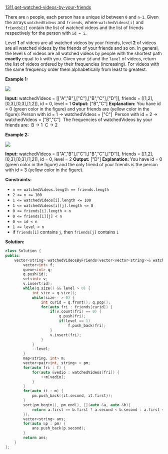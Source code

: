 [1311.get-watched-videos-by-your-friends](https://leetcode.com/problems/get-watched-videos-by-your-friends/)  

There are `n` people, each person has a unique _id_ between `0` and `n-1`. Given the arrays `watchedVideos` and `friends`, where `watchedVideos[i]` and `friends[i]` contain the list of watched videos and the list of friends respectively for the person with `id = i`.

Level **1** of videos are all watched videos by your friends, level **2** of videos are all watched videos by the friends of your friends and so on. In general, the level `k` of videos are all watched videos by people with the shortest path **exactly** equal to `k` with you. Given your `id` and the `level` of videos, return the list of videos ordered by their frequencies (increasing). For videos with the same frequency order them alphabetically from least to greatest. 

**Example 1:**

**![](https://assets.leetcode.com/uploads/2020/01/02/leetcode_friends_1.png)**

**Input:** watchedVideos = \[\["A","B"\],\["C"\],\["B","C"\],\["D"\]\], friends = \[\[1,2\],\[0,3\],\[0,3\],\[1,2\]\], id = 0, level = 1
**Output:** \["B","C"\] 
**Explanation:** 
You have id = 0 (green color in the figure) and your friends are (yellow color in the figure):
Person with id = 1 -> watchedVideos = \["C"\] 
Person with id = 2 -> watchedVideos = \["B","C"\] 
The frequencies of watchedVideos by your friends are: 
B -> 1 
C -> 2

**Example 2:**

**![](https://assets.leetcode.com/uploads/2020/01/02/leetcode_friends_2.png)**

**Input:** watchedVideos = \[\["A","B"\],\["C"\],\["B","C"\],\["D"\]\], friends = \[\[1,2\],\[0,3\],\[0,3\],\[1,2\]\], id = 0, level = 2
**Output:** \["D"\]
**Explanation:** 
You have id = 0 (green color in the figure) and the only friend of your friends is the person with id = 3 (yellow color in the figure).

**Constraints:**

*   `n == watchedVideos.length == friends.length`
*   `2 <= n <= 100`
*   `1 <= watchedVideos[i].length <= 100`
*   `1 <= watchedVideos[i][j].length <= 8`
*   `0 <= friends[i].length < n`
*   `0 <= friends[i][j] < n`
*   `0 <= id < n`
*   `1 <= level < n`
*   if `friends[i]` contains `j`, then `friends[j]` contains `i`  



**Solution:**  

```cpp
class Solution {
public:
    vector<string> watchedVideosByFriends(vector<vector<string>>& watchedVideos, vector<vector<int>>& friends, int id, int level) {
        vector<int> f;
        queue<int> q;
        q.push(id);
        set<int> v;
        v.insert(id);
        while(q.size() && level > 0) {
            int size = q.size();
            while(size-- > 0) {
                int curid = q.front(); q.pop();
                for(auto fri : friends[curid]) {
                    if(v.count(fri) == 0) {
                        q.push(fri);
                        if(level == 1)
                            f.push_back(fri);
                    }
                    v.insert(fri);
                }
            }
            --level;
        }
        map<string, int> m;
        vector<pair<int, string> > pm;
        for(auto fri : f) {
            for(auto &vedio : watchedVideos[fri]) {
                ++m[vedio];
            }
        }
        for(auto it : m) {
            pm.push_back({it.second, it.first});
        }
        sort(pm.begin(), pm.end(), [](auto &a, auto &b){
            return a.first == b.first ? a.second < b.second : a.first < b.first;
        });
        vector<string> ans;
        for(auto &p : pm) {
            ans.push_back(p.second);
        }
        return ans;
    }
};
```
      